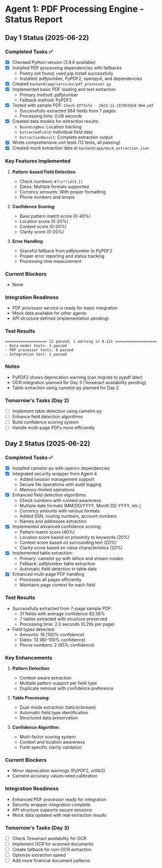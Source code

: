 # Agent 1: PDF Processing Engine - Status Report

## Day 1 Status (2025-06-22)

### Completed Tasks ✅
- [x] Checked Python version (3.9.6 available)
- [x] Installed PDF processing dependencies with fallbacks
  - Poetry not found, used pip install successfully
  - Installed: pdfplumber, PyPDF2, openpyxl, and dependencies
- [x] Created `backend/app/services/pdf_processor.py`
- [x] Implemented basic PDF loading and text extraction
  - Primary method: pdfplumber
  - Fallback method: PyPDF2
- [x] Tested with sample PDF: `Check-EFTInfo - 2023-11-15T055920.964.pdf`
  - Successfully extracted 584 fields from 7 pages
  - Processing time: 0.08 seconds
- [x] Created data models for extraction results:
  - `BoundingBox`: Location tracking
  - `ExtractedField`: Individual field data
  - `ExtractionResult`: Complete extraction output
- [x] Wrote comprehensive unit tests (12 tests, all passing)
- [x] Created mock extraction data at `backend/app/mock_extraction.json`

### Key Features Implemented
1. **Pattern-based Field Detection**:
   - Check numbers: `#?\s*(\d{4,})`
   - Dates: Multiple formats supported
   - Currency amounts: With proper formatting
   - Phone numbers and emails

2. **Confidence Scoring**:
   - Base pattern match score (0-40%)
   - Location score (0-20%)
   - Context score (0-20%)
   - Clarity score (0-20%)

3. **Error Handling**:
   - Graceful fallback from pdfplumber to PyPDF2
   - Proper error reporting and status tracking
   - Processing time measurement

### Current Blockers
- None

### Integration Readiness
- PDF processor service is ready for basic integration
- Mock data available for other agents
- API structure defined (implementation pending)

### Test Results
```
=================== 12 passed, 1 warning in 0.12s ===================
- Data model tests: 3 passed
- PDF processor tests: 8 passed
- Integration test: 1 passed
```

### Notes
- PyPDF2 shows deprecation warning (can migrate to pypdf later)
- OCR integration planned for Day 3 (Tesseract availability pending)
- Table extraction using camelot-py planned for Day 2

### Tomorrow's Tasks (Day 2)
- [ ] Implement table detection using camelot-py
- [ ] Enhance field detection algorithms
- [ ] Build confidence scoring system
- [ ] Handle multi-page PDFs more efficiently

## Day 2 Status (2025-06-22)

### Completed Tasks ✅
- [x] Installed camelot-py with opencv dependencies
- [x] Integrated security wrapper from Agent 4
  - Added session management support
  - Secure file operations with audit logging
  - Memory-limited operations
- [x] Enhanced field detection algorithms:
  - Check numbers with context awareness
  - Multiple date formats (MM/DD/YYYY, Month DD YYYY, etc.)
  - Currency amounts with various formats
  - Added SSN, routing numbers, account numbers
  - Names and addresses extraction
- [x] Implemented advanced confidence scoring:
  - Pattern match score (40%)
  - Location score based on proximity to keywords (20%)
  - Context score based on surrounding text (20%)
  - Clarity score based on value characteristics (20%)
- [x] Implemented table extraction:
  - Primary: camelot-py with lattice and stream modes
  - Fallback: pdfplumber table extraction
  - Automatic field detection in table data
- [x] Enhanced multi-page PDF handling
  - Processes all pages efficiently
  - Maintains page context for each field

### Test Results
- Successfully extracted from 7-page sample PDF:
  - 31 fields with average confidence 92.58%
  - 7 tables extracted with structure preserved
  - Processing time: 2.0 seconds (0.29s per page)
- Field types detected:
  - Amounts: 16 (100% confidence)
  - Dates: 13 (80-100% confidence)
  - Phone numbers: 2 (85% confidence)

### Key Enhancements
1. **Pattern Detection**:
   - Context-aware extraction
   - Multiple pattern support per field type
   - Duplicate removal with confidence preference

2. **Table Processing**:
   - Dual-mode extraction (lattice/stream)
   - Automatic field type identification
   - Structured data preservation

3. **Confidence Algorithm**:
   - Multi-factor scoring system
   - Context and location awareness
   - Field-specific clarity validation

### Current Blockers
- Minor deprecation warnings (PyPDF2, urllib3)
- Camelot accuracy values need calibration

### Integration Readiness
- Enhanced PDF processor ready for integration
- Security wrapper integration complete
- API structure supports secure sessions
- Mock data updated with real extraction results

### Tomorrow's Tasks (Day 3)
- [ ] Check Tesseract availability for OCR
- [ ] Implement OCR for scanned documents
- [ ] Create fallback for non-OCR extraction
- [ ] Optimize extraction speed
- [ ] Add more financial document patterns
